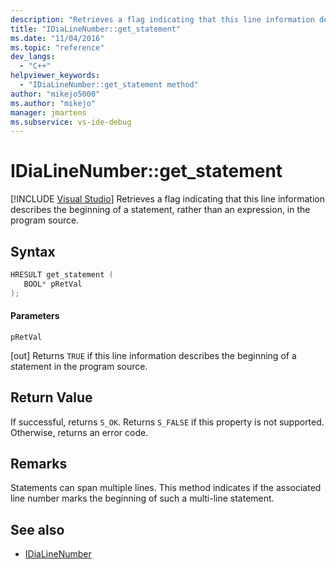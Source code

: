 ```yaml
---
description: "Retrieves a flag indicating that this line information describes the beginning of a statement, rather than an expression, in the program source."
title: "IDiaLineNumber::get_statement"
ms.date: "11/04/2016"
ms.topic: "reference"
dev_langs:
  - "C++"
helpviewer_keywords:
  - "IDiaLineNumber::get_statement method"
author: "mikejo5000"
ms.author: "mikejo"
manager: jmartens
ms.subservice: vs-ide-debug
---
```

# IDiaLineNumber::get_statement

 [!INCLUDE [Visual Studio](~/includes/applies-to-version/vs-windows-only.md)]
Retrieves a flag indicating that this line information describes the beginning of a statement, rather than an expression, in the program source.

## Syntax

```C++
HRESULT get_statement ( 
   BOOL* pRetVal
);
```

#### Parameters
 `pRetVal`

[out] Returns `TRUE` if this line information describes the beginning of a statement in the program source.

## Return Value
 If successful, returns `S_OK`. Returns `S_FALSE` if this property is not supported. Otherwise, returns an error code.

## Remarks
 Statements can span multiple lines. This method indicates if the associated line number marks the beginning of such a multi-line statement.

## See also
- [IDiaLineNumber](../../debugger/debug-interface-access/idialinenumber.md)
